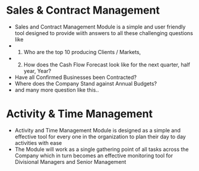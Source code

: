 # Sales & Contract Management
- Sales and Contract Management Module is a simple and user friendly tool designed to provide wiith answers to all these challenging questions like
-  1. Who are the top 10 producing Clients / Markets, 
-  2. How does the Cash Flow Forecast look like for the next quarter, half year, Year?
-  Have all Confirmed Businesses been Contracted?
-  Where does the Company Stand against Annual Budgets? 
-  and many more question like this..

# Activity & Time Management
- Activity and Time Management Module is designed as a simple and effective tool for every one in the organization to plan their day to day activities with ease
- The Module will work as a single gathering point of all tasks across the Company which in turn becomes an effective monitoring tool for Divisional Managers and Senior Management
